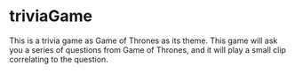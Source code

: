 # triviaGame

This is a trivia game as Game of Thrones as its theme. This game will ask you a series of questions from Game of Thrones, and it will play a small clip correlating to the question.
